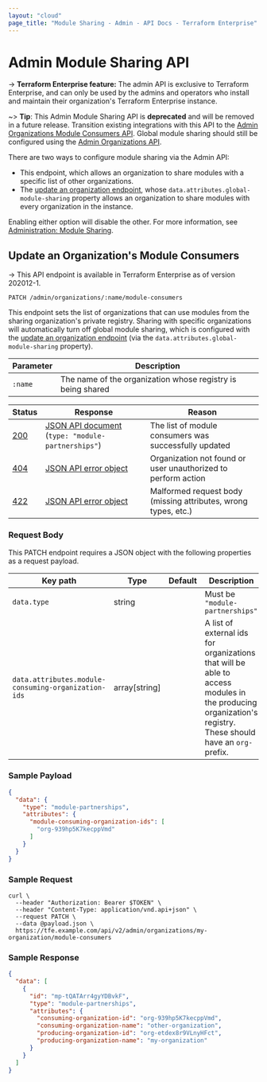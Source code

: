 ```yaml
---
layout: "cloud"
page_title: "Module Sharing - Admin - API Docs - Terraform Enterprise"
---
```


[200]: https://developer.mozilla.org/en-US/docs/Web/HTTP/Status/200
[201]: https://developer.mozilla.org/en-US/docs/Web/HTTP/Status/201
[202]: https://developer.mozilla.org/en-US/docs/Web/HTTP/Status/202
[204]: https://developer.mozilla.org/en-US/docs/Web/HTTP/Status/204
[400]: https://developer.mozilla.org/en-US/docs/Web/HTTP/Status/400
[401]: https://developer.mozilla.org/en-US/docs/Web/HTTP/Status/401
[403]: https://developer.mozilla.org/en-US/docs/Web/HTTP/Status/403
[404]: https://developer.mozilla.org/en-US/docs/Web/HTTP/Status/404
[409]: https://developer.mozilla.org/en-US/docs/Web/HTTP/Status/409
[412]: https://developer.mozilla.org/en-US/docs/Web/HTTP/Status/412
[422]: https://developer.mozilla.org/en-US/docs/Web/HTTP/Status/422
[429]: https://developer.mozilla.org/en-US/docs/Web/HTTP/Status/429
[500]: https://developer.mozilla.org/en-US/docs/Web/HTTP/Status/500
[504]: https://developer.mozilla.org/en-US/docs/Web/HTTP/Status/504
[JSON API document]: /docs/cloud/api/index.html#json-api-documents
[JSON API error object]: https://jsonapi.org/format/#error-objects

# Admin Module Sharing API

-> **Terraform Enterprise feature:** The admin API is exclusive to Terraform Enterprise, and can only be used by the admins and operators who install and maintain their organization's Terraform Enterprise instance.

~> **Tip**: This Admin Module Sharing API is **deprecated** and will be removed in a future release. Transition existing integrations with this API to the [Admin Organizations Module Consumers API](./organizations.html#update-an-organization-39-s-module-consumers). Global module sharing should still be configured using the [Admin Organizations API](./organizations.html#update-an-organization).

There are two ways to configure module sharing via the Admin API:

- This endpoint, which allows an organization to share modules with a specific list of other organizations.
- The [update an organization endpoint](./organizations.html#update-an-organization), whose `data.attributes.global-module-sharing` property allows an organization to share modules with every organization in the instance.

Enabling either option will disable the other. For more information, see [Administration: Module Sharing](/docs/enterprise/admin/module-sharing.html).

## Update an Organization's Module Consumers

-> This API endpoint is available in Terraform Enterprise as of version 202012-1.

`PATCH /admin/organizations/:name/module-consumers`

This endpoint sets the list of organizations that can use modules from the sharing organization's private registry. Sharing with specific organizations will automatically turn off global module sharing, which is configured with the [update an organization endpoint](./organizations.html#update-an-organization) (via the `data.attributes.global-module-sharing` property).

Parameter  | Description
-----------|------------
`:name`    | The name of the organization whose registry is being shared

Status  | Response                                              | Reason
--------|-------------------------------------------------------|----------
[200][] | [JSON API document][] (`type: "module-partnerships"`) | The list of module consumers was successfully updated
[404][] | [JSON API error object][]                             | Organization not found or user unauthorized to perform action
[422][] | [JSON API error object][]                             | Malformed request body (missing attributes, wrong types, etc.)

### Request Body

This PATCH endpoint requires a JSON object with the following properties as a request payload.

Key path                                               | Type          | Default   | Description
-------------------------------------------------------|---------------|-----------|------------
`data.type`                                            | string        |           | Must be `"module-partnerships"`
`data.attributes.module-consuming-organization-ids`    | array[string] |           | A list of external ids for organizations that will be able to access modules in the producing organization's registry. These should have an `org-` prefix.

### Sample Payload

```json
{
  "data": {
    "type": "module-partnerships",
    "attributes": {
      "module-consuming-organization-ids": [
        "org-939hp5K7kecppVmd"
      ]
    }
  }
}
```

### Sample Request

```shell
curl \
  --header "Authorization: Bearer $TOKEN" \
  --header "Content-Type: application/vnd.api+json" \
  --request PATCH \
  --data @payload.json \
  https://tfe.example.com/api/v2/admin/organizations/my-organization/module-consumers
```

### Sample Response

```json
{
  "data": [
    {
      "id": "mp-tQATArr4gyYDBvkF",
      "type": "module-partnerships",
      "attributes": {
        "consuming-organization-id": "org-939hp5K7kecppVmd",
        "consuming-organization-name": "other-organization",
        "producing-organization-id": "org-etdex8r9VLnyHFct",
        "producing-organization-name": "my-organization"
      }
    }
  ]
}
```
